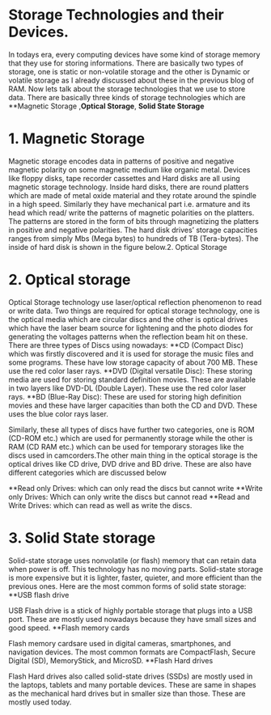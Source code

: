 # Storage Technologies and their Devices.
In todays era, every computing devices have some kind of storage memory that they use for storing informations. There are basically two types of storage, one is static or non-volatile storage and the other is Dynamic or volatile storage as I already discussed about these in the previous blog of RAM. Now lets talk about the storage technologies that we use to store data. There are basically three kinds of storage technologies which are **Magnetic Storage ,**Optical Storage**, **Solid State Storage**
# 1. Magnetic Storage 
Magnetic storage encodes data in patterns of positive and negative magnetic polarity on some magnetic medium like organic metal. Devices like floppy disks, tape recorder cassettes and Hard disks are all using magnetic storage technology. Inside hard disks, there are round platters which are made of metal oxide material and they rotate around the spindle in a high speed. Similarly they have mechanical part i.e. armature and its head which read/ write the patterns of magnetic polarities on the platters. The patterns are stored in the form of bits through magnetizing the platters in positive and negative polarities. The hard disk drives’ storage capacities ranges from simply Mbs (Mega bytes) to hundreds of TB (Tera-bytes). The inside of hard disk is shown in the figure below.2. Optical Storage
# 2. Optical storage
Optical Storage technology use laser/optical reflection phenomenon to read or write data. Two things are required for optical storage technology, one is the optical media which are circular discs and the other is optical drives which have the laser beam source for lightening and the photo diodes for generating the voltages patterns when the reflection beam hit on these.
There are three types of Discs using nowadays: **CD (Compact Disc) which was firstly discovered and it is used for storage the music files and some programs. These have low storage capacity of about 700 MB. These use the red color laser rays. **DVD (Digital versatile Disc): These storing media are used for storing standard definition movies. These are available in two layers like DVD-DL (Double Layer). These use the red color laser rays. **BD (Blue-Ray Disc): These are used for storing high definition movies and these have larger capacities than both the CD and DVD. These uses the blue color rays laser. 

Similarly, these all types of discs have further two categories, one is ROM (CD-ROM etc.) which are used for permanently storage while the other is RAM (CD RAM etc.) which can be used for temporary storages like the discs used in camcorders.The other main thing in the optical storage is the optical drives like CD drive, DVD drive and BD drive. These are also have different categories which are discussed below

**Read only Drives: which can only read the discs but cannot write
**Write only Drives: Which can only write the discs but cannot read
**Read and Write Drives: which can read as well as write the discs.
# 3. Solid State storage

Solid-state storage uses nonvolatile (or flash) memory that can retain data when power is off. This technology has no moving parts. Solid-state storage is more expensive but it is lighter, faster, quieter, and more efficient than the previous ones. Here are the most common forms of solid state storage:
**USB flash drive

USB Flash drive is a stick of highly portable storage that plugs into a USB port. These are mostly used nowadays because they have small sizes and good speed.
**Flash memory cards

Flash memory cardsare used in digital cameras, smartphones, and navigation devices. The most common formats are CompactFlash, Secure Digital (SD), MemoryStick, and MicroSD.
**Flash Hard drives

Flash Hard drives also called solid-state drives (SSDs) are mostly used in the laptops, tablets and many portable devices. These are same in shapes as the mechanical hard drives but in smaller size than those. These are mostly used today.
